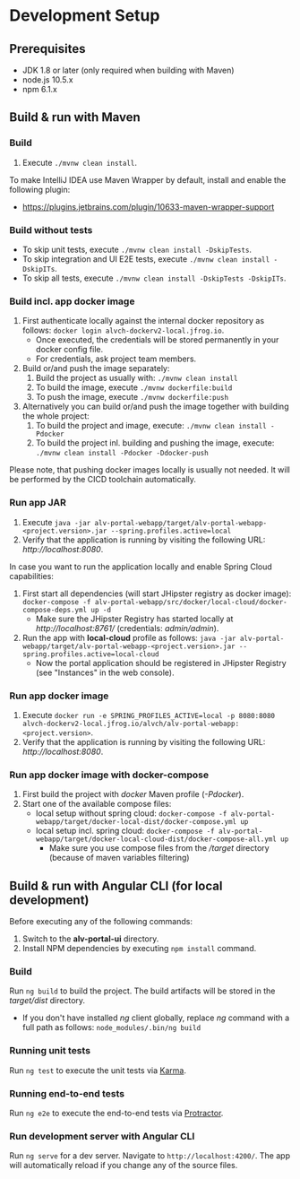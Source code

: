# Development Setup

## Prerequisites

* JDK 1.8 or later (only required when building with Maven)
* node.js 10.5.x
* npm 6.1.x

## Build & run with Maven

### Build

1. Execute `./mvnw clean install`.

To make IntelliJ IDEA use Maven Wrapper by default, install and enable the following plugin:
* https://plugins.jetbrains.com/plugin/10633-maven-wrapper-support

### Build without tests

* To skip unit tests, execute `./mvnw clean install -DskipTests`.
* To skip integration and UI E2E tests, execute `./mvnw clean install -DskipITs`.
* To skip all tests, execute `./mvnw clean install -DskipTests -DskipITs`.

### Build incl. app docker image

1. First authenticate locally against the internal docker repository as follows: `docker login alvch-dockerv2-local.jfrog.io`.
    * Once executed, the credentials will be stored permanently in your docker config file.
    * For credentials, ask project team members.
1. Build or/and push the image separately:
    1. Build the project as usually with: `./mvnw clean install` 
    1. To build the image, execute `./mvnw dockerfile:build`
    1. To push the image, execute `./mvnw dockerfile:push`
1. Alternatively you can build or/and push the image together with building the whole project:
    1. To build the project and image, execute: `./mvnw clean install -Pdocker`
    1. To build the project inl. building and pushing the image, execute: `./mvnw clean install -Pdocker -Ddocker-push`

Please note, that pushing docker images locally is usually not needed. It will be performed by the CICD toolchain automatically.

### Run app JAR

1. Execute `java -jar alv-portal-webapp/target/alv-portal-webapp-<project.version>.jar --spring.profiles.active=local`
1. Verify that the application is running by visiting the following URL: _http://localhost:8080_.

In case you want to run the application locally and enable Spring Cloud capabilities:
1. First start all dependencies (will start JHipster registry as docker image): `docker-compose -f alv-portal-webapp/src/docker/local-cloud/docker-compose-deps.yml up -d`
    * Make sure the JHipster Registry has started locally at _http://localhost:8761/_ (credentials: _admin/admin_).
1. Run the app with **local-cloud** profile as follows: `java -jar alv-portal-webapp/target/alv-portal-webapp-<project.version>.jar --spring.profiles.active=local-cloud`
    * Now the portal application should be registered in JHipster Registry (see "Instances" in the web console).

### Run app docker image

1. Execute `docker run -e SPRING_PROFILES_ACTIVE=local -p 8080:8080 alvch-dockerv2-local.jfrog.io/alvch/alv-portal-webapp:<project.version>`.   
1. Verify that the application is running by visiting the following URL: _http://localhost:8080_.

### Run app docker image with docker-compose

1. First build the project with _docker_ Maven profile (_-Pdocker_).
1. Start one of the available compose files:
    * local setup without spring cloud: `docker-compose -f alv-portal-webapp/target/docker-local-dist/docker-compose.yml up`
    * local setup incl. spring cloud: `docker-compose -f alv-portal-webapp/target/docker-local-cloud-dist/docker-compose-all.yml up`
         * Make sure you use compose files from the _/target_ directory (because of maven variables filtering)

## Build & run with Angular CLI (for local development) 

Before executing any of the following commands:
1. Switch to the **alv-portal-ui** directory.
1. Install NPM dependencies by executing `npm install` command.

### Build

Run `ng build` to build the project. The build artifacts will be stored in the _target/dist_ directory.
* If you don't have installed _ng_ client globally, replace _ng_ command with a full path as follows: `node_modules/.bin/ng build`

### Running unit tests

Run `ng test` to execute the unit tests via [Karma](https://karma-runner.github.io).

### Running end-to-end tests

Run `ng e2e` to execute the end-to-end tests via [Protractor](http://www.protractortest.org/).

### Run development server with Angular CLI

Run `ng serve` for a dev server. Navigate to `http://localhost:4200/`. The app will automatically reload if you change any of the source files.
